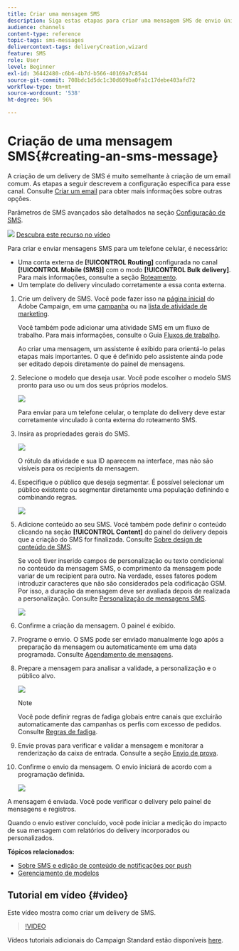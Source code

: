 ```yaml
---
title: Criar uma mensagem SMS
description: Siga estas etapas para criar uma mensagem SMS de envio único no Adobe Campaign.
audience: channels
content-type: reference
topic-tags: sms-messages
delivercontext-tags: deliveryCreation,wizard
feature: SMS
role: User
level: Beginner
exl-id: 36442480-c6b6-4b7d-b566-40169a7c8544
source-git-commit: 708bdc1d5dc1c30d609ba0fa1c17debe403afd72
workflow-type: tm+mt
source-wordcount: '538'
ht-degree: 96%

---
```


# Criação de uma mensagem SMS{#creating-an-sms-message}

A criação de um delivery de SMS é muito semelhante à criação de um email comum. As etapas a seguir descrevem a configuração específica para esse canal. Consulte [Criar um email](../../channels/using/creating-an-email.md) para obter mais informações sobre outras opções.

Parâmetros de SMS avançados são detalhados na seção [Configuração de SMS](../../administration/using/configuring-sms-channel.md).

![](assets/do-not-localize/how-to-video.png) [Descubra este recurso no vídeo](#video)

Para criar e enviar mensagens SMS para um telefone celular, é necessário:

* Uma conta externa de **[!UICONTROL Routing]** configurada no canal **[!UICONTROL Mobile (SMS)]** com o modo **[!UICONTROL Bulk delivery]**. Para mais informações, consulte a seção [Roteamento](../../administration/using/configuring-sms-channel.md#defining-an-sms-routing).
* Um template do delivery vinculado corretamente a essa conta externa.

1. Crie um delivery de SMS. Você pode fazer isso na [página inicial](../../start/using/interface-description.md#home-page) do Adobe Campaign, em uma [campanha](../../start/using/marketing-activities.md#creating-a-marketing-activity) ou na [lista de atividade de marketing](../../start/using/programs-and-campaigns.md#creating-a-campaign).

   Você também pode adicionar uma atividade SMS em um fluxo de trabalho. Para mais informações, consulte o Guia [Fluxos de trabalho](../../automating/using/sms-delivery.md).

   Ao criar uma mensagem, um assistente é exibido para orientá-lo pelas etapas mais importantes. O que é definido pelo assistente ainda pode ser editado depois diretamente do painel de mensagens.

1. Selecione o modelo que deseja usar. Você pode escolher o modelo SMS pronto para uso ou um dos seus próprios modelos.

   ![](assets/sms_creation_1.png)

   Para enviar para um telefone celular, o template do delivery deve estar corretamente vinculado à conta externa do roteamento SMS.

1. Insira as propriedades gerais do SMS.

   ![](assets/sms_creation_2.png)

   O rótulo da atividade e sua ID aparecem na interface, mas não são visíveis para os recipients da mensagem.

1. Especifique o público que deseja segmentar. É possível selecionar um público existente ou segmentar diretamente uma população definindo e combinando regras.

   ![](assets/sms_creation_3.png)

1. Adicione conteúdo ao seu SMS. Você também pode definir o conteúdo clicando na seção **[!UICONTROL Content]** do painel do delivery depois que a criação do SMS for finalizada. Consulte [Sobre design de conteúdo de SMS](../../channels/using/about-sms-and-push-content-design.md).

   Se você tiver inserido campos de personalização ou texto condicional no conteúdo da mensagem SMS, o comprimento da mensagem pode variar de um recipient para outro. Na verdade, esses fatores podem introduzir caracteres que não são considerados pela codificação GSM. Por isso, a duração da mensagem deve ser avaliada depois de realizada a personalização. Consulte [Personalização de mensagens SMS](../../channels/using/personalizing-sms-messages.md).

   ![](assets/sms_creation_4.png)

1. Confirme a criação da mensagem. O painel é exibido.
1. Programe o envio. O SMS pode ser enviado manualmente logo após a preparação da mensagem ou automaticamente em uma data programada. Consulte [Agendamento de mensagens](../../sending/using/about-scheduling-messages.md).
1. Prepare a mensagem para analisar a validade, a personalização e o público alvo.

   ![](assets/sms_creation_6.png)

   >[!NOTE]
   >
   >Você pode definir regras de fadiga globais entre canais que excluirão automaticamente das campanhas os perfis com excesso de pedidos. Consulte [Regras de fadiga](../../sending/using/fatigue-rules.md).

1. Envie provas para verificar e validar a mensagem e monitorar a renderização da caixa de entrada. Consulte a seção [Envio de prova](../../sending/using/sending-proofs.md).
1. Confirme o envio da mensagem. O envio iniciará de acordo com a programação definida.

   ![](assets/sms_creation_7.png)

A mensagem é enviada. Você pode verificar o delivery pelo painel de mensagens e registros.

Quando o envio estiver concluído, você pode iniciar a medição do impacto de sua mensagem com relatórios do delivery incorporados ou personalizados.

**Tópicos relacionados:**

* [Sobre SMS e edição de conteúdo de notificações por push](../../channels/using/about-sms-and-push-content-design.md)
* [Gerenciamento de modelos](../../start/using/marketing-activity-templates.md)

## Tutorial em vídeo {#video}

Este vídeo mostra como criar um delivery de SMS.

>[!VIDEO](https://video.tv.adobe.com/v/25265/?quality=12)

Vídeos tutoriais adicionais do Campaign Standard estão disponíveis [here](https://experienceleague.adobe.com/docs/campaign-standard-learn/tutorials/overview.html?lang=pt-BR).
